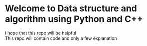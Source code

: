 # Welcome to Data structure and algorithm using Python and C++
I hope that this repo will be helpful<br>
This repo will contain code and only a few explanation
